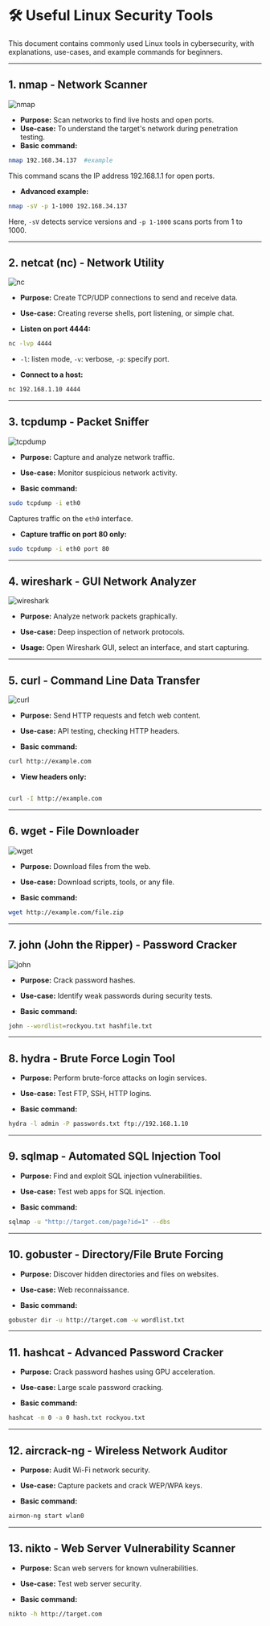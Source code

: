 # 🛠️ Useful Linux Security Tools 
This document contains commonly used Linux tools in cybersecurity, with explanations, use-cases, and example commands for beginners.

---

## 1. **nmap** - Network Scanner
![nmap](tools-screenshot/nmap.png)
- **Purpose:** Scan networks to find live hosts and open ports.
- **Use-case:** To understand the target's network during penetration testing.
- **Basic command:**

```bash
nmap 192.168.34.137  #example
```
This command scans the IP address 192.168.1.1 for open ports.

-   **Advanced example:**

```bash
nmap -sV -p 1-1000 192.168.34.137
```
Here, `-sV` detects service versions and `-p 1-1000` scans ports from 1 to 1000.
* * * * *
2\. **netcat (nc)** - Network Utility
-------------------------------------
![nc](tools-screenshot/nc.png)
-   **Purpose:** Create TCP/UDP connections to send and receive data.

-   **Use-case:** Creating reverse shells, port listening, or simple chat.

-   **Listen on port 4444:**

```bash
nc -lvp 4444
```
-   `-l`: listen mode, `-v`: verbose, `-p`: specify port.

-   **Connect to a host:**

```bash
nc 192.168.1.10 4444
```

* * * * *

3\. **tcpdump** - Packet Sniffer
--------------------------------
![tcpdump](tools-screenshot/tcp-dump.png)
-   **Purpose:** Capture and analyze network traffic.

-   **Use-case:** Monitor suspicious network activity.

-   **Basic command:**

```bash
sudo tcpdump -i eth0
```
Captures traffic on the `eth0` interface.

-   **Capture traffic on port 80 only:**

```bash
sudo tcpdump -i eth0 port 80
```
* * * * *

4\. **wireshark** - GUI Network Analyzer
----------------------------------------
![wireshark](tools-screenshot/wireshark.png)
-   **Purpose:** Analyze network packets graphically.

-   **Use-case:** Deep inspection of network protocols.

-   **Usage:** Open Wireshark GUI, select an interface, and start capturing.

* * * * *

5\. **curl** - Command Line Data Transfer
-----------------------------------------
![curl](tools-screenshot/curl.png)
-   **Purpose:** Send HTTP requests and fetch web content.

-   **Use-case:** API testing, checking HTTP headers.

-   **Basic command:**

```bash
curl http://example.com
```
-   **View headers only:**
```bash

curl -I http://example.com
```
* * * * *

6\. **wget** - File Downloader
------------------------------
![wget](tools-screenshot/wget.png)
-   **Purpose:** Download files from the web.

-   **Use-case:** Download scripts, tools, or any file.

-   **Basic command:**

```bash
wget http://example.com/file.zip
```
* * * * *

7\. **john (John the Ripper)** - Password Cracker
-------------------------------------------------
![john](tools-screenshot/john.png)
-   **Purpose:** Crack password hashes.

-   **Use-case:** Identify weak passwords during security tests.

-   **Basic command:**

```bash
john --wordlist=rockyou.txt hashfile.txt
```
* * * * *

8\. **hydra** - Brute Force Login Tool
--------------------------------------

-   **Purpose:** Perform brute-force attacks on login services.

-   **Use-case:** Test FTP, SSH, HTTP logins.

-   **Basic command:**

```bash
hydra -l admin -P passwords.txt ftp://192.168.1.10
```
* * * * *

9\. **sqlmap** - Automated SQL Injection Tool
---------------------------------------------

-   **Purpose:** Find and exploit SQL injection vulnerabilities.

-   **Use-case:** Test web apps for SQL injection.

-   **Basic command:**

```bash
sqlmap -u "http://target.com/page?id=1" --dbs
```
* * * * *

10\. **gobuster** - Directory/File Brute Forcing
------------------------------------------------

-   **Purpose:** Discover hidden directories and files on websites.

-   **Use-case:** Web reconnaissance.

-   **Basic command:**

```bash
gobuster dir -u http://target.com -w wordlist.txt
```
* * * * *

11\. **hashcat** - Advanced Password Cracker
--------------------------------------------

-   **Purpose:** Crack password hashes using GPU acceleration.

-   **Use-case:** Large scale password cracking.

-   **Basic command:**

```bash
hashcat -m 0 -a 0 hash.txt rockyou.txt
```
* * * * *

12\. **aircrack-ng** - Wireless Network Auditor
-----------------------------------------------

-   **Purpose:** Audit Wi-Fi network security.

-   **Use-case:** Capture packets and crack WEP/WPA keys.

-   **Basic command:**

```bash
airmon-ng start wlan0
```
* * * * *

13\. **nikto** - Web Server Vulnerability Scanner
-------------------------------------------------

-   **Purpose:** Scan web servers for known vulnerabilities.

-   **Use-case:** Test web server security.

-   **Basic command:**

```bash
nikto -h http://target.com
```
